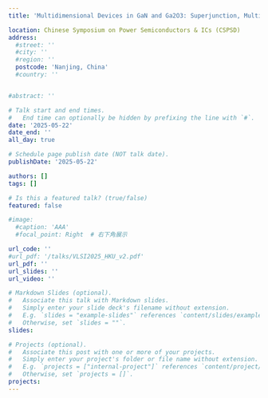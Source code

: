 ```yaml
---
title: 'Multidimensional Devices in GaN and Ga2O3: Superjunction, Multi-channel, and FinFET'

location: Chinese Symposium on Power Semiconductors & ICs (CSPSD)
address:
  #street: ''
  #city: ''
  #region: ''
  postcode: 'Nanjing, China'
  #country: ''


#abstract: ''

# Talk start and end times.
#   End time can optionally be hidden by prefixing the line with `#`.
date: '2025-05-22'
date_end: ''
all_day: true

# Schedule page publish date (NOT talk date).
publishDate: '2025-05-22'

authors: []
tags: []

# Is this a featured talk? (true/false)
featured: false

#image:
  #caption: 'AAA'
  #focal_point: Right  # 右下角展示

url_code: ''
#url_pdf: '/talks/VLSI2025_HKU_v2.pdf'
url_pdf: ''
url_slides: ''
url_video: ''

# Markdown Slides (optional).
#   Associate this talk with Markdown slides.
#   Simply enter your slide deck's filename without extension.
#   E.g. `slides = "example-slides"` references `content/slides/example-slides.md`.
#   Otherwise, set `slides = ""`.
slides:

# Projects (optional).
#   Associate this post with one or more of your projects.
#   Simply enter your project's folder or file name without extension.
#   E.g. `projects = ["internal-project"]` references `content/project/deep-learning/index.md`.
#   Otherwise, set `projects = []`.
projects:
---
```

